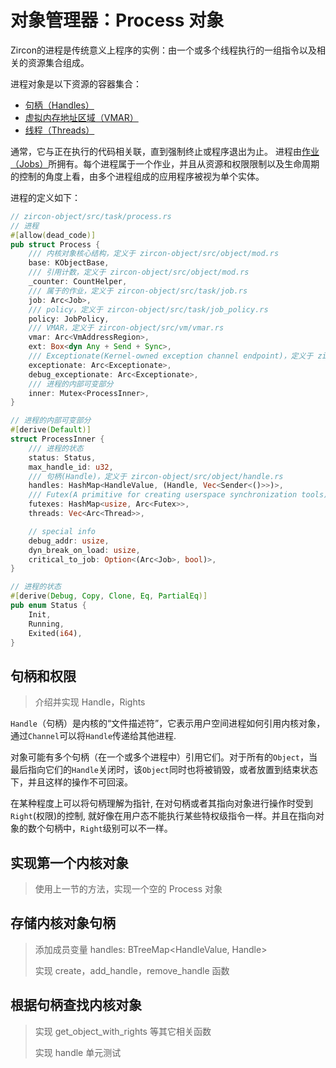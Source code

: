 # 对象管理器：Process 对象

Zircon的进程是传统意义上程序的实例：由一个或多个线程执行的一组指令以及相关的资源集合组成。   

进程对象是以下资源的容器集合：
* [句柄（Handles）](https://fuchsia.dev/fuchsia-src/concepts/kernel/handles)
* [虚拟内存地址区域（VMAR）](https://fuchsia.dev/fuchsia-src/reference/kernel_objects/vm_address_region)
* [线程（Threads）](https://fuchsia.dev/fuchsia-src/reference/kernel_objects/thread)   

通常，它与正在执行的代码相关联，直到强制终止或程序退出为止。
进程由[作业（Jobs）](https://fuchsia.dev/fuchsia-src/reference/kernel_objects/job)所拥有。每个进程属于一个作业，并且从资源和权限限制以及生命周期的控制的角度上看，由多个进程组成的应用程序被视为单个实体。  

进程的定义如下：
```rust
// zircon-object/src/task/process.rs
// 进程
#[allow(dead_code)]
pub struct Process {
    /// 内核对象核心结构，定义于 zircon-object/src/object/mod.rs 
    base: KObjectBase,
    /// 引用计数，定义于 zircon-object/src/object/mod.rs
    _counter: CountHelper,
    /// 属于的作业，定义于 zircon-object/src/task/job.rs
    job: Arc<Job>,
    /// policy，定义于 zircon-object/src/task/job_policy.rs
    policy: JobPolicy,
    /// VMAR，定义于 zircon-object/src/vm/vmar.rs
    vmar: Arc<VmAddressRegion>,
    ext: Box<dyn Any + Send + Sync>,
    /// Exceptionate(Kernel-owned exception channel endpoint)，定义于 zircon-object/src/task/exception.rs
    exceptionate: Arc<Exceptionate>,
    debug_exceptionate: Arc<Exceptionate>,
    /// 进程的内部可变部分
    inner: Mutex<ProcessInner>,
}

// 进程的内部可变部分
#[derive(Default)]
struct ProcessInner {
    /// 进程的状态
    status: Status,
    max_handle_id: u32,
    /// 句柄(Handle)，定义于 zircon-object/src/object/handle.rs
    handles: HashMap<HandleValue, (Handle, Vec<Sender<()>>)>,
    /// Futex(A primitive for creating userspace synchronization tools)，定义于
    futexes: HashMap<usize, Arc<Futex>>,
    threads: Vec<Arc<Thread>>,

    // special info
    debug_addr: usize,
    dyn_break_on_load: usize,
    critical_to_job: Option<(Arc<Job>, bool)>,
}

// 进程的状态
#[derive(Debug, Copy, Clone, Eq, PartialEq)]
pub enum Status {
    Init,
    Running,
    Exited(i64),
}
```


## 句柄和权限

[句柄]: https://github.com/zhangpf/fuchsia-docs-zh-CN/blob/master/zircon/docs/handles.md
[权限]: https://github.com/zhangpf/fuchsia-docs-zh-CN/blob/master/zircon/docs/rights.md

> 介绍并实现 Handle，Rights

 `Handle`（句柄）是内核的“文件描述符”，它表示用户空间进程如何引用内核对象，通过`Channel`可以将`Handle`传递给其他进程.

对象可能有多个句柄（在一个或多个进程中）引用它们。对于所有的`Object`，当最后指向它们的`Handle`关闭时，该`Object`同时也将被销毁，或者放置到结束状态下，并且这样的操作不可回滚。

在某种程度上可以将句柄理解为指针, 在对句柄或者其指向对象进行操作时受到`Right`(权限)的控制, 就好像在用户态不能执行某些特权级指令一样。并且在指向对象的数个句柄中，`Right`级别可以不一样。

## 实现第一个内核对象

> 使用上一节的方法，实现一个空的 Process 对象

## 存储内核对象句柄

> 添加成员变量 handles: BTreeMap<HandleValue, Handle>
>
> 实现 create，add_handle，remove_handle 函数



## 根据句柄查找内核对象

> 实现 get_object_with_rights 等其它相关函数
>
> 实现 handle 单元测试

